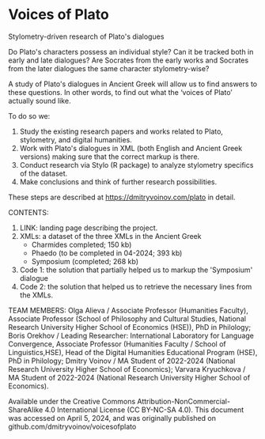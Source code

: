 # Voices of Plato
Stylometry-driven research of Plato's dialogues

Do Plato's characters possess an individual style?
Can it be tracked both in early and late dialogues?
Are Socrates from the early works and Socrates from the later dialogues the same character stylometry-wise?

A study of Plato's dialogues in Ancient Greek will allow us to find answers to these questions.
In other words, to find out what the ‘voices of Plato’ actually sound like.

To do so we:
1. Study the existing research papers and works related to Plato, stylometry, and digital humanities.
2. Work with Plato's dialogues in XML (both English and Ancient Greek versions) making sure that the correct markup is there.
3. Conduct research via Stylo (R package) to analyze stylometry specifics of the dataset.
4. Make conclusions and think of further research possibilities.

These steps are described at https://dmitryvoinov.com/plato in detail.

CONTENTS:
1. LINK: landing page describing the project.
2. XMLs: a dataset of the three XMLs in the Ancient Greek
   - Charmides completed; 150 kb)
   - Phaedo (to be completed in 04-2024; 393 kb)
   - Symposium (completed; 268 kb)
4. Code 1: the solution that partially helped us to markup the 'Symposium' dialogue
5. Code 2: the solution that helped us to retrieve the necessary lines from the XMLs.

TEAM MEMBERS:
Olga Alieva / Associate Professor (Humanities Faculty), Associate Professor (School of Philosophy and Cultural Studies, National Research University Higher School of Economics (HSE)), PhD in Philology;
Boris Orekhov / Leading Researcher: International Laboratory for Language Convergence, Associate Professor (Humanities Faculty / School of Linguistics,HSE), Head of the Digital Humanities Educational Program (HSE), PhD in Philology;
Dmitry Voinov / MA Student of 2022-2024 (National Research University Higher School of Economics);
Varvara Kryuchkova / MA Student of 2022-2024 (National Research University Higher School of Economics).

Available under the Creative Commons Attribution-NonCommercial-ShareAlike 4.0 International License (CC BY-NC-SA 4.0). This document was accessed on April 5, 2024, and was originally published on github.com/dmitryvoinov/voicesofplato
